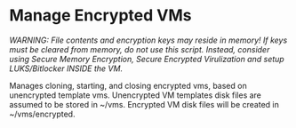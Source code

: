 # Manage Encrypted VMs

*WARNING: File contents and encryption keys may reside in memory!*
*If keys must be cleared from memory, do not use this script.*
*Instead, consider using Secure Memory Encryption, Secure Encrypted Virulization and setup LUKS/Bitlocker INSIDE the VM.*

Manages cloning, starting, and closing encrypted vms, based on unencrypted template vms.
Unencrypted VM templates disk files are assumed to be stored in ~/vms.
Encrypted VM disk files will be created in ~/vms/encrypted.

